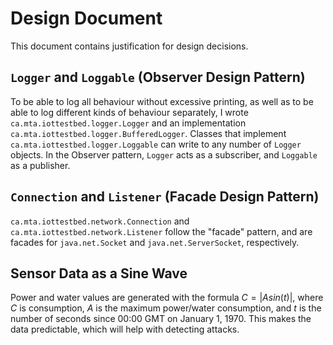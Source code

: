 # Design Document

This document contains justification for design decisions.

## `Logger` and `Loggable` (Observer Design Pattern)

To be able to log all behaviour without excessive printing, as well as to be able to log different kinds of behaviour separately, I wrote `ca.mta.iottestbed.logger.Logger` and an implementation `ca.mta.iottestbed.logger.BufferedLogger`. Classes that implement `ca.mta.iottestbed.logger.Loggable` can write to any number of `Logger` objects. In the Observer
pattern, `Logger` acts as a subscriber, and `Loggable` as a publisher.

## `Connection` and `Listener` (Facade Design Pattern)

`ca.mta.iottestbed.network.Connection` and `ca.mta.iottestbed.network.Listener` follow the "facade" pattern, and are facades for `java.net.Socket` and `java.net.ServerSocket`, respectively.

## Sensor Data as a Sine Wave

Power and water values are generated with the formula $C = |Asin(t)|$, where $C$ is consumption, $A$ is the maximum power/water consumption, and $t$ is the number of seconds since 00:00 GMT on January 1, 1970. This makes the data predictable, which will help with detecting attacks. 
